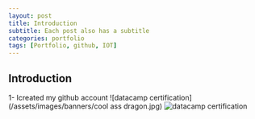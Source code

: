 ```yaml
---
layout: post
title: Introduction 
subtitle: Each post also has a subtitle
categories: portfolio
tags: [Portfolio, github, IOT]
---
```


## Introduction
1- Icreated my github account
![datacamp certification](/assets/images/banners/cool ass dragon.jpg)
![datacamp certification](/assets/images/banners/spiderman.jpg)
